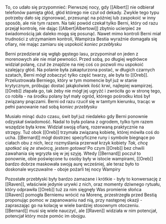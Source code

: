 To, co udało się przypomnieć:
Pierwszej nocy, gdy [[Albert]] nie odbierał telefonów pamięta głód, głód którego nie czuł od dekady. Zwykle tego typu potrzeby dało się zignorować, przesunąć na później lub zaspokoić w inny sposób, ale nie tym razem. Na taki powód czekał tylko Berni, który od razu przejął kontrolę, nie dając [[Albert|Albertowi]] zbytnio ucierpieć ze świadomością jak daleko mogą się posunąć. Nawet mimo kontroli Berni miał trudności z utrzymaniem kontroli, Wampirza Bestia wyraźnie domagała się ofiary, nie mając zamiaru się uspokoić *koniec przebłysku*

Berni przedzierał się wgłąb gęstego lasu, przypominał on jeden z morenowych ale nie miał pewności. Przed sobą, po długiej wędrówce widział polanę, czuł że znajdzie na niej coś co pozwoli mu uspokoić szalejący głód. Na polanie była zakapturzona postać, w długich czarnych szatach, Berni mógł zobaczyć tylko część twarzy, ale była to [[Oreb]]. Przelustrowała Berniego, który w tym momencie był już w stanie krytycznym, próbując dostać jakąkolwiek ilość krwi, najlepiej wampirzej. [[Oreb]] złapała go, tak żeby nie mógł jej ugryźć i zwróciła go w stronę tego, co robiła - na środku polany był mały ogród, którego pośrodku ktoś był związany pnączami. Berni od razu rzucił się w tamtym kierunku, tracąc w pełni panowanie nad sobą *koniec przebłysku*

Musiało minąć dużo czasu, świt był już niedaleko gdy Berni ponownie odzyskał świadomość. Nadal to była polana z ogrodem, tylko tym razem wszędzie była krew. Widział swoją ofiarę, rozerwaną praktycznie na strzępy. Tuż obok [[Oreb]] trzymała związaną kobietę, której mówiła coś do ucha. [[Bernard]] mógł dostrzec specyficzne runy i symbole biegnące po ciałach obu z nich, lecz rozmyślania przerwał krzyk kobiety *Tak, chcę spotkać się ze stwórcą, jestem gotowa!* Po czym [[Oreb]] bez chwili zawahania się wgryzła się w jej szyję. Wtedy [[Bernard]] poczuł to ponownie, obie poświęcone tu osoby były w istocie wampirami, [[Oreb]] bardzo dobrze maskowała swoją aurę wcześniej, ale teraz było to doskonale wyczuwalne - oboje pożarli tej nocy Wampiry

Pozostałe przebłyski były bardzo zamazane i krótkie - były to konwersację z [[Raven]], właściwie jedynie urywki z nich, oraz momenty dziwnego rytuału, który odprawiła [[Oreb]] tuż za nim sięgnęły Was promienie słońca [[Raven]] pomogła Berniemu wrócić na Morenę, przestrzegła przed Bestią proponując pomoc w zapanowaniu nad nią, przy następnej okazji - zapraszając go na kolację w wiele bardziej stosownym otoczeniu. [[Bernard]] musi się wiele nauczyć, ale [[Raven]] widziała w nim potencjał, potencjał który może pomóc im obojgu.